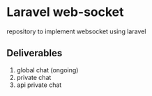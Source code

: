 ﻿# Laravel web-socket
repository to implement websocket using laravel

## Deliverables
1. global chat (ongoing)
2. private chat
3. api private chat